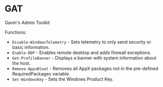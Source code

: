 # GAT
Gavin's Admin Toolkit

Functions:

- `Disable-WindowsTelemetry` - Sets telemetry to only send security or basic information.
- `Enable-RDP` - Enables remote desktop and adds firewall exceptions.
- `Get-ProfileBanner` - Displays a banner with system information about the host.
- `Remove-AppxBloat` - Removes all AppX packages not in the pre-defined RequiredPackages variable.
- `Set-WindowsKey` - Sets the Windows Product Key.
